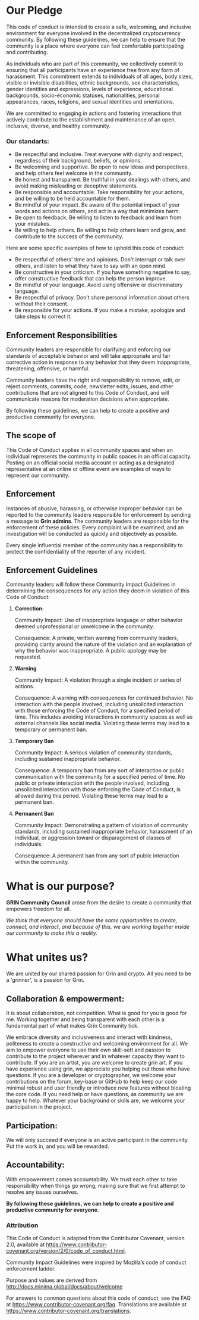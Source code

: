 # Our Pledge
This code of conduct is intended to create a safe, welcoming, and inclusive environment for everyone involved in the decentralized cryptocurrency community. By following these guidelines, we can help to ensure that the community is a place where everyone can feel comfortable participating and contributing.

As individuals who are part of this community, we collectively commit to ensuring that all participants have an experience free from any form of harassment. This commitment extends to individuals of all ages, body sizes, visible or invisible disabilities, ethnic backgrounds, sex characteristics, gender identities and expressions, levels of experience, educational backgrounds, socio-economic statuses, nationalities, personal appearances, races, religions, and sexual identities and orientations.

We are committed to engaging in actions and fostering interactions that actively contribute to the establishment and maintenance of an open, inclusive, diverse, and healthy community.



### Our standarts:

* Be respectful and inclusive. Treat everyone with dignity and respect, regardless of their background, beliefs, or opinions.
* Be welcoming and supportive. Be open to new ideas and perspectives, and help others feel welcome in the community.
* Be honest and transparent. Be truthful in your dealings with others, and avoid making misleading or deceptive statements.
* Be responsible and accountable. Take responsibility for your actions, and be willing to be held accountable for them.
* Be mindful of your impact. Be aware of the potential impact of your words and actions on others, and act in a way that minimizes harm.
* Be open to feedback. Be willing to listen to feedback and learn from your mistakes.
* Be willing to help others. Be willing to help others learn and grow, and contribute to the success of the community.



Here are some specific examples of how to uphold this code of conduct:

* Be respectful of others' time and opinions. Don't interrupt or talk over others, and listen to what they have to say with an open mind.
* Be constructive in your criticism. If you have something negative to say, offer constructive feedback that can help the person improve.
* Be mindful of your language. Avoid using offensive or discriminatory language.
* Be respectful of privacy. Don't share personal information about others without their consent.
* Be responsible for your actions. If you make a mistake, apologize and take steps to correct it.



## Enforcement Responsibilities


Community leaders are responsible for clarifying and enforcing our standards of acceptable behavior and will take appropriate and fair corrective action in response to any behavior that they deem inappropriate, threatening, offensive, or harmful.

Community leaders have the right and responsibility to remove, edit, or reject comments, commits, code, newsletter edits, issues, and other contributions that are not aligned to this Code of Conduct, and will communicate reasons for moderation decisions when appropriate.

By following these guidelines, we can help to create a positive and productive community for everyone.


## The scope of

This Code of Conduct applies in all community spaces and when an individual represents the community in public spaces in an official capacity. Posting on an official social media account or acting as a designated representative at an online or offline event are examples of ways to represent our community.


## Enforcement

Instances of abusive, harassing, or otherwise improper behavior can be reported to the community leaders responsible for enforcement by sending a message to **Grin admins**. The community leaders are responsible for the enforcement of these policies. Every complaint will be examined, and an investigation will be conducted as quickly and objectively as possible.

Every single influential member of the community has a responsibility to protect the confidentiality of the reporter of any incident.


## Enforcement Guidelines

Community leaders will follow these Community Impact Guidelines in determining the consequences for any action they deem in violation of this Code of Conduct:
1. **Correction:** 

    Community Impact: Use of inappropriate language or other behavior deemed unprofessional or unwelcome in the community.

    Consequence: A private, written warning from community leaders, providing clarity around the nature of the violation and an explanation of why the behavior was inappropriate. A public apology may be requested.

3. **Warning**

    Community Impact: A violation through a single incident or series of actions.

    Consequence: A warning with consequences for continued behavior. No interaction with the people involved, including unsolicited interaction with those enforcing the Code of Conduct, for a specified period of time. This includes avoiding interactions in community spaces as well as external channels like social media. Violating these terms may lead to a temporary or permanent ban.
3. **Temporary Ban**

    Community Impact: A serious violation of community standards, including sustained inappropriate behavior.

    Consequence: A temporary ban from any sort of interaction or public communication with the community for a specified period of time. No public or private interaction with the people involved, including unsolicited interaction with those enforcing the Code of Conduct, is allowed during this period. Violating these terms may lead to a permanent ban.
4. **Permanent Ban**

    Community Impact: Demonstrating a pattern of violation of community standards, including sustained inappropriate behavior,  harassment of an individual, or aggression toward or disparagement of classes of individuals.

    Consequence: A permanent ban from any sort of public interaction within the community.



# What is our purpose?

**GRIN Community Council** arose from the desire to create a community that empowers freedom for all.

*We think that everyone should have the same opportunities to create, connect, and interact, and because of this, we are working together inside our community to make this a reality.*




# What unites us?

We are united by our shared passion for Grin and crypto. All you need to be a 'grinner', is a passion for Grin.

## Collaboration & empowerment: 

It is about collaboration, not competition. What is good for you is good for me. Working together and being transparent with each other is a fundamental part of what makes Grin Community tick.

We embrace diversity and inclusiveness and interact with kindness, politeness to create a constructive and welcoming environment for all. We aim to empower everyone to use their own skill-sett and passion to contribute to the project wherever and in whatever capacity they want to contribute. If you are an artist, you are welcome to create grin art. If you have experience using grin, we appreciate you helping out those who have questions. If you are a developer or cryptographer, we welcome your contributions on the forum, key-base or GitHub to help keep our code minimal robust and user friendly or introduce new features without bloating the core code. If you need help or have questions, as community we are happy to help. Whatever your background or skills are, we welcome your participation in the project.

## Participation: 

We will only succeed if everyone is an active participant in the community. Put the work in, and you will be rewarded.



## Accountability: 

With empowerment comes accountability. We trust each other to take responsibility when things go wrong, making sure that we first attempt to resolve any issues ourselves.


**By following these guidelines, we can help to create a positive and productive community for everyone**.


### Attribution

This Code of Conduct is adapted from the Contributor Covenant, version 2.0, available at https://www.contributor-covenant.org/version/2/0/code_of_conduct.html.

Community Impact Guidelines were inspired by Mozilla’s code of conduct enforcement ladder.

Purpose and values are derived from http://docs.minima.global/docs/about/welcome

For answers to common questions about this code of conduct, see the FAQ at https://www.contributor-covenant.org/faq. Translations are available at https://www.contributor-covenant.org/translations.









